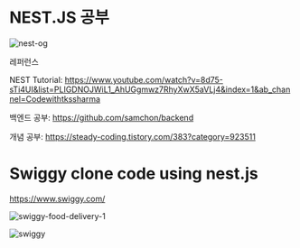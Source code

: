# NEST.JS 공부
![nest-og](https://user-images.githubusercontent.com/75001605/126057716-4682871c-dddd-48cd-ad41-0b490d6d0d74.png)


레퍼런스 

NEST Tutorial: https://www.youtube.com/watch?v=8d75-sTi4UI&list=PLIGDNOJWiL1_AhUGgmwz7RhyXwX5aVLj4&index=1&ab_channel=Codewithtkssharma

백엔드 공부: https://github.com/samchon/backend 

개념 공부: https://steady-coding.tistory.com/383?category=923511



# Swiggy clone code using nest.js

https://www.swiggy.com/

![swiggy-food-delivery-1](https://user-images.githubusercontent.com/75001605/126057704-1785e04e-5847-4657-b79f-49da91ca1d2d.jpg)


![swiggy](https://user-images.githubusercontent.com/75001605/126057683-296f3136-d0f9-4d44-a12f-399e9046d104.jpg)
